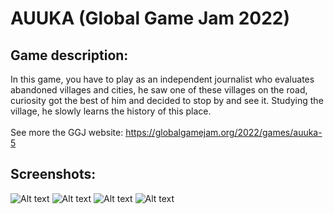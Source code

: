# AUUKA (Global Game Jam 2022)

Game description:
-------------------------
In this game, you have to play as an independent journalist who evaluates abandoned villages and cities, he saw one of these villages on the road, curiosity got the best of him and decided to stop by and see it. Studying the village, he slowly learns the history of this place.
<br><br>See more the GGJ website: https://globalgamejam.org/2022/games/auuka-5

Screenshots:
-------------------------
![Alt text](/Screenshots/Screenshot_1.png?raw=true "In main menu - about")
![Alt text](/Screenshots/Screenshot_2.png?raw=true "In main menu - options")
![Alt text](/Screenshots/Screenshot_3.png?raw=true "In game - pause menu")
![Alt text](/Screenshots/Screenshot_4.png?raw=true "In game - inventory slots and notebook")
